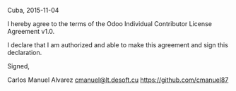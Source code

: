 Cuba, 2015-11-04

I hereby agree to the terms of the Odoo Individual Contributor License
Agreement v1.0.

I declare that I am authorized and able to make this agreement and sign this
declaration.

Signed,

Carlos Manuel Alvarez cmanuel@lt.desoft.cu https://github.com/cmanuel87
